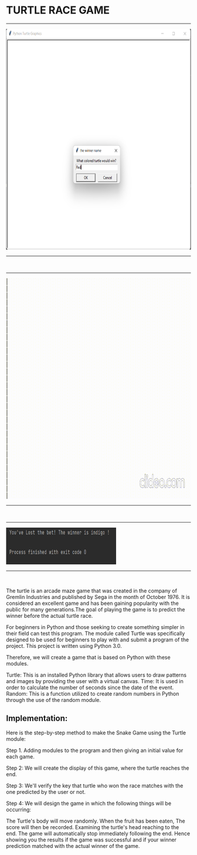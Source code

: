 <h1>TURTLE RACE GAME</h1>
<hr>
<img src="https://github.com/frostbyte012/Turtle-Race-Game-Pythton/blob/main/TurtleDemo/turtle.png" alt="Sorry try to reload" width="1000" height="600">
<hr>
<br>
<hr>
<img src="https://github.com/frostbyte012/Turtle-Race-Game-Pythton/blob/main/TurtleDemo/Turtle%20demo.gif" alt="Sorry try to reload" width="1000" height="600">
<hr>
<br>
<hr>
<img src="https://github.com/frostbyte012/Turtle-Race-Game-Pythton/blob/main/TurtleDemo/turtle%20working%20demo.png" alt="Sorry try to reload" width="300" height="100">
<hr>
<br>

The turtle is an arcade maze game that was created in the company of Gremlin Industries and published by Sega in the month of October 1976. It is considered an excellent game and has been gaining popularity with the public for many generations.The goal of playing the game is to predict the winner before the actual turtle race.

For beginners in Python and those seeking to create something simpler in their field can test this program. The module called Turtle was specifically designed to be used for beginners to play with and submit a program of the project. This project is written using Python 3.0.

Therefore, we will create a game that is based on Python with these modules.

Turtle: This is an installed Python library that allows users to draw patterns and images by providing the user with a virtual canvas.
Time: It is used in order to calculate the number of seconds since the date of the event.
Random: This is a function utilized to create random numbers in Python through the use of the random module.

<h2>Implementation:</h2>

Here is the step-by-step method to make the Snake Game using the Turtle module:

Step 1. Adding modules to the program and then giving an initial value for each game.

Step 2: We will create the display of this game, where the turtle reaches the end.

Step 3: We'll verify the key that turtle who won the race matches with the one predicted by the user or not.

Step 4: We will design the game in which the following things will be occurring:

The Turtle's body will move randomly.
When the fruit has been eaten, The score will then be recorded.
Examining the turtle's head reaching to the end.
The game will automatically stop immediately following the end.
Hence showing you the results if the game was successful and if your winner prediction matched with the actual winner of the game.